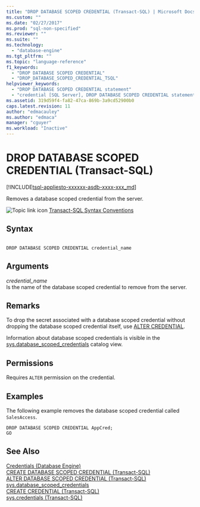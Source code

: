 ```yaml
---
title: "DROP DATABASE SCOPED CREDENTIAL (Transact-SQL) | Microsoft Docs"
ms.custom: ""
ms.date: "02/27/2017"
ms.prod: "sql-non-specified"
ms.reviewer: ""
ms.suite: ""
ms.technology: 
  - "database-engine"
ms.tgt_pltfrm: ""
ms.topic: "language-reference"
f1_keywords: 
  - "DROP DATABASE SCOPED CREDENTIAL"
  - "DROP_DATABASE_SCOPED_CREDENTIAL_TSQL"
helpviewer_keywords: 
  - "DROP DATABASE SCOPED CREDENTIAL statement"
  - "credential [SQL Server], DROP DATABASE SCOPED CREDENTIAL statement"
ms.assetid: 319d59f4-fa82-47ca-869b-3a9cd52900b0
caps.latest.revision: 11
author: "edmacauley"
ms.author: "edmaca"
manager: "cguyer"
ms.workload: "Inactive"
---
```

# DROP DATABASE SCOPED CREDENTIAL (Transact-SQL)
[!INCLUDE[tsql-appliesto-xxxxxx-asdb-xxxx-xxx_md](../../includes/tsql-appliesto-xxxxxx-asdb-xxxx-xxx-md.md)]

  Removes a database scoped credential from the server.  
  
 ![Topic link icon](../../database-engine/configure-windows/media/topic-link.gif "Topic link icon") [Transact-SQL Syntax Conventions](../../t-sql/language-elements/transact-sql-syntax-conventions-transact-sql.md)  
  
## Syntax  
  
```  
  
DROP DATABASE SCOPED CREDENTIAL credential_name  
```  
  
## Arguments  
 *credential_name*  
 Is the name of the database scoped credential to remove from the server.  
  
## Remarks  
 To drop the secret associated with a database scoped credential without dropping the database scoped credential itself, use [ALTER CREDENTIAL](../../t-sql/statements/alter-credential-transact-sql.md).  
  
 Information about database scoped credentials is visible in the [sys.database_scoped_credentials](../../relational-databases/system-catalog-views/sys-database-scoped-credentials-transact-sql.md) catalog view.  
  
## Permissions  
 Requires `ALTER` permission on the credential.  
  
## Examples  
 The following example removes the database scoped credential called `SalesAccess`.  
  
```tsql  
DROP DATABASE SCOPED CREDENTIAL AppCred;  
GO  
```  
  
## See Also  
 [Credentials &#40;Database Engine&#41;](../../relational-databases/security/authentication-access/credentials-database-engine.md)   
 [CREATE DATABASE SCOPED CREDENTIAL &#40;Transact-SQL&#41;](../../t-sql/statements/create-database-scoped-credential-transact-sql.md)   
 [ALTER DATABASE SCOPED CREDENTIAL &#40;Transact-SQL&#41;](../../t-sql/statements/alter-database-scoped-credential-transact-sql.md)   
 [sys.database_scoped_credentials](../../relational-databases/system-catalog-views/sys-database-scoped-credentials-transact-sql.md)   
 [CREATE CREDENTIAL &#40;Transact-SQL&#41;](../../t-sql/statements/create-credential-transact-sql.md)   
 [sys.credentials &#40;Transact-SQL&#41;](../../relational-databases/system-catalog-views/sys-credentials-transact-sql.md)  
  
  

